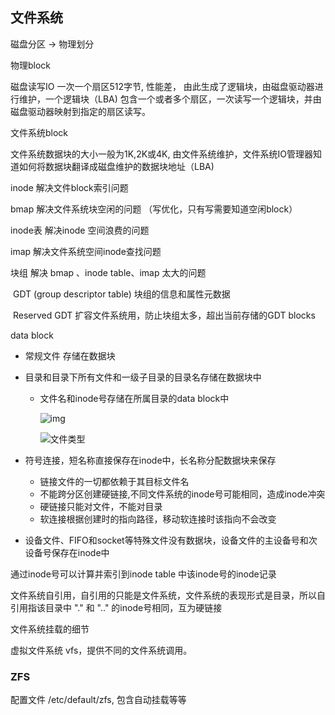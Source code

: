 ## 文件系统

磁盘分区 -> 物理划分    

物理block 

 磁盘读写IO 一次一个扇区512字节, 性能差， 由此生成了逻辑块，由磁盘驱动器进行维护，一个逻辑块（LBA) 包含一个或者多个扇区，一次读写一个逻辑块，并由磁盘驱动器映射到指定的扇区读写。

文件系统block

文件系统数据块的大小一般为1K,2K或4K, 由文件系统维护，文件系统IO管理器知道如何将数据块翻译成磁盘维护的数据块地址（LBA)

inode 解决文件block索引问题

bmap 解决文件系统块空闲的问题 （写优化，只有写需要知道空闲block）

inode表 解决inode 空间浪费的问题

imap 解决文件系统空间inode查找问题

块组 解决 bmap 、inode table、imap 太大的问题

​	GDT (group descriptor table) 块组的信息和属性元数据

​	Reserved GDT  扩容文件系统用，防止块组太多，超出当前存储的GDT blocks

data block

- 常规文件 存储在数据块

- 目录和目录下所有文件和一级子目录的目录名存储在数据块中

    - 文件名和inode号存储在所属目录的data block中

        ![img](https://www.junmajinlong.com/img/linux/733013-20191005161844399-1089052435.jpg)

        ![文件类型](https://www.junmajinlong.com/img/linux/733013-20170615094424884-1119563692.jpg)

- 符号连接，短名称直接保存在inode中，长名称分配数据块来保存

    - 链接文件的一切都依赖于其目标文件名
    - 不能跨分区创建硬链接,不同文件系统的inode号可能相同，造成inode冲突
    - 硬链接只能对文件，不能对目录
    - 软连接根据创建时的指向路径，移动软连接时该指向不会改变

- 设备文件、FIFO和socket等特殊文件没有数据块，设备文件的主设备号和次设备号保存在inode中

通过inode号可以计算并索引到inode table 中该inode号的inode记录

文件系统自引用，自引用的只能是文件系统，文件系统的表现形式是目录，所以自引用指该目录中 "." 和 ".." 的inode号相同，互为硬链接

文件系统挂载的细节

虚拟文件系统 vfs，提供不同的文件系统调用。

### ZFS

配置文件 /etc/default/zfs, 包含自动挂载等等



